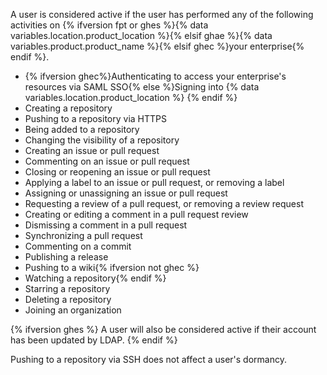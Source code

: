 A user is considered active if the user has performed any of the following activities on {% ifversion fpt or ghes %}{% data variables.location.product_location %}{% elsif ghae %}{% data variables.product.product_name %}{% elsif ghec %}your enterprise{% endif %}.

- {% ifversion ghec%}Authenticating to access your enterprise's resources via SAML SSO{% else %}Signing into {% data variables.location.product_location %} {% endif %}
- Creating a repository
- Pushing to a repository via HTTPS
- Being added to a repository
- Changing the visibility of a repository
- Creating an issue or pull request
- Commenting on an issue or pull request
- Closing or reopening an issue or pull request
- Applying a label to an issue or pull request, or removing a label
- Assigning or unassigning an issue or pull request
- Requesting a review of a pull request, or removing a review request
- Creating or editing a comment in a pull request review
- Dismissing a comment in a pull request
- Synchronizing a pull request
- Commenting on a commit
- Publishing a release
- Pushing to a wiki{% ifversion not ghec %}
- Watching a repository{% endif %}
- Starring a repository
- Deleting a repository
- Joining an organization

{% ifversion ghes %}
A user will also be considered active if their account has been updated by LDAP.
{% endif %}

Pushing to a repository via SSH does not affect a user's dormancy.
